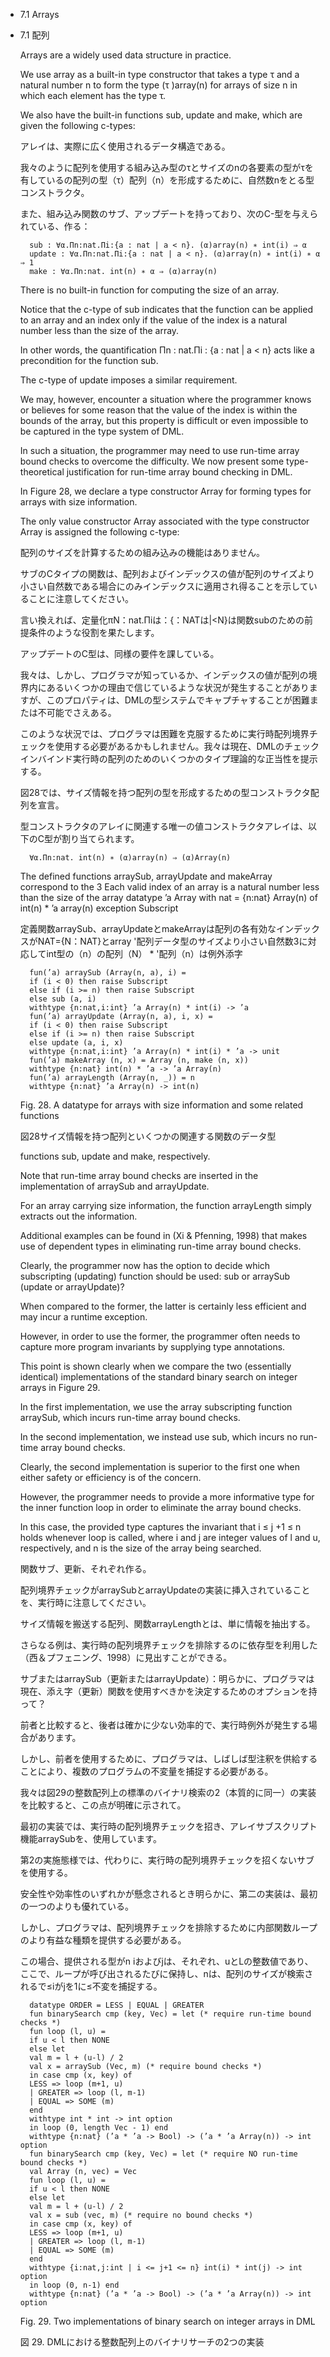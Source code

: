 - 7.1 Arrays
- 7.1 配列

	Arrays are a widely used data structure in practice.

	We use array as a built-in type constructor that takes a type τ and a natural number n to form the type (τ )array(n) for arrays of size n in which each element has the type τ.

	We also have the built-in functions sub, update and make, which are given the following c-types:

	アレイは、実際に広く使用されるデータ構造である。

	我々のように配列を使用する組み込み型のτとサイズのnの各要素の型がτを有しているの配列の型（τ）配列（n）を形成するために、自然数nをとる型コンストラクタ。

	また、組み込み関数のサブ、アップデートを持っており、次のC-型を与えられている、作る：

		sub : ∀α.Πn:nat.Πi:{a : nat | a < n}. (α)array(n) ∗ int(i) ⇒ α
		update : ∀α.Πn:nat.Πi:{a : nat | a < n}. (α)array(n) ∗ int(i) ∗ α ⇒ 1
		make : ∀α.Πn:nat. int(n) ∗ α ⇒ (α)array(n)

	There is no built-in function for computing the size of an array.

	Notice that the c-type of sub indicates that the function can be applied to an array and an index only if the value of the index is a natural number less than the size of the array.

	In other words, the quantification Πn : nat.Πi : {a : nat | a < n} acts like a precondition for the function sub.

	The c-type of update imposes a similar requirement.

	We may, however, encounter a situation where the programmer knows or believes for some reason that the value of the index is within the bounds of the array, but this property is difficult or even impossible to be captured in the type system of DML.

	In such a situation, the programmer may need to use run-time array bound checks to overcome the difficulty. We now present some type-theoretical justification for run-time array bound checking in DML.

	In Figure 28, we declare a type constructor Array for forming types for arrays with size information.

	The only value constructor Array associated with the type constructor Array is assigned the following c-type:

	配列のサイズを計算するための組み込みの機能はありません。

	サブのCタイプの関数は、配列およびインデックスの値が配列のサイズより小さい自然数である場合にのみインデックスに適用され得ることを示していることに注意してください。

	言い換えれば、定量化πN：nat.Πiは：{：NATは|<N}は関数subのための前提条件のような役割を果たします。

	アップデートのC型は、同様の要件を課している。

	我々は、しかし、プログラマが知っているか、インデックスの値が配列の境界内にあるいくつかの理由で信じているような状況が発生することがありますが、このプロパティは、DMLの型システムでキャプチャすることが困難または不可能でさえある。

	このような状況では、プログラマは困難を克服するために実行時配列境界チェックを使用する必要があるかもしれません。我々は現在、DMLのチェックインバインド実行時の配列のためのいくつかのタイプ理論的な正当性を提示する。

	図28では、サイズ情報を持つ配列の型を形成するための型コンストラクタ配列を宣言。

	型コンストラクタのアレイに関連する唯一の値コンストラクタアレイは、以下のC型が割り当てられます。


		∀α.Πn:nat. int(n) ∗ (α)array(n) ⇒ (α)Array(n)

	The defined functions arraySub, arrayUpdate and makeArray correspond to the 3 Each valid index of an array is a natural number less than the size of the array datatype ’a Array with nat = {n:nat} Array(n) of int(n) * ’a array(n) exception Subscript

	定義関数arraySub、arrayUpdateとmakeArrayは配列の各有効なインデックスがNAT={N：NAT}とarray '配列データ型のサイズより小さい自然数3に対応してint型の（n）の配列（N） * '配列（n）は例外添字

		fun(’a) arraySub (Array(n, a), i) =
		if (i < 0) then raise Subscript
		else if (i >= n) then raise Subscript
		else sub (a, i)
		withtype {n:nat,i:int} ’a Array(n) * int(i) -> ’a
		fun(’a) arrayUpdate (Array(n, a), i, x) =
		if (i < 0) then raise Subscript
		else if (i >= n) then raise Subscript
		else update (a, i, x)
		withtype {n:nat,i:int} ’a Array(n) * int(i) * ’a -> unit
		fun(’a) makeArray (n, x) = Array (n, make (n, x))
		withtype {n:nat} int(n) * ’a -> ’a Array(n)
		fun(’a) arrayLength (Array(n, _)) = n
		withtype {n:nat} ’a Array(n) -> int(n)

	Fig. 28. A datatype for arrays with size information and some related functions

	図28サイズ情報を持つ配列といくつかの関連する関数のデータ型

	functions sub, update and make, respectively.

	Note that run-time array bound checks are inserted in the implementation of arraySub and arrayUpdate.

	For an array carrying size information, the function arrayLength simply extracts out the information.

	Additional examples can be found in (Xi & Pfenning, 1998) that makes use of dependent types in eliminating run-time array bound checks.

	Clearly, the programmer now has the option to decide which subscripting (updating) function should be used: sub or arraySub (update or arrayUpdate)?

	When compared to the former, the latter is certainly less efficient and may incur a runtime exception.

	However, in order to use the former, the programmer often needs to capture more program invariants by supplying type annotations.

	This point is shown clearly when we compare the two (essentially identical) implementations of the standard binary search on integer arrays in Figure 29.

	In the first implementation, we use the array subscripting function arraySub, which incurs run-time array bound checks.

	In the second implementation, we instead use sub, which incurs no run-time array bound checks.

	Clearly, the second implementation is superior to the first one when either safety or efficiency is of the concern.

	However, the programmer needs to provide a more informative type for the inner function loop in order to eliminate the array bound checks.

	In this case, the provided type captures the invariant that i ≤ j +1 ≤ n holds whenever loop is called, where i and j are integer values of l and u, respectively, and n is the size of the array being searched.



	関数サブ、更新、それぞれ作る。

	配列境界チェックがarraySubとarrayUpdateの実装に挿入されていることを、実行時に注意してください。

	サイズ情報を搬送する配列、関数arrayLengthとは、単に情報を抽出する。

	さらなる例は、実行時の配列境界チェックを排除するのに依存型を利用した（西＆プフェニング、1998）に見出すことができる。

	サブまたはarraySub（更新またはarrayUpdate）：明らかに、プログラマは現在、添え字（更新）関数を使用すべきかを決定するためのオプションを持って？

	前者と比較すると、後者は確かに少ない効率的で、実行時例外が発生する場合があります。

	しかし、前者を使用するために、プログラマは、しばしば型注釈を供給することにより、複数のプログラムの不変量を捕捉する必要がある。

	我々は図29の整数配列上の標準のバイナリ検索の2（本質的に同一）の実装を比較すると、この点が明確に示されて。

	最初の実装では、実行時の配列境界チェックを招き、アレイサブスクリプト機能arraySubを、使用しています。

	第2の実施態様では、代わりに、実行時の配列境界チェックを招くないサブを使用する。

	安全性や効率性のいずれかが懸念されるとき明らかに、第二の実装は、最初の一つのよりも優れている。

	しかし、プログラマは、配列境界チェックを排除するために内部関数ループのより有益な種類を提供する必要がある。

	この場合、提供される型がn iおよびjは、それぞれ、uとLの整数値であり、ここで、ループが呼び出されるたびに保持し、nは、配列のサイズが検索されるで≤iがjを1に≤不変を捕捉する。

		datatype ORDER = LESS | EQUAL | GREATER
		fun binarySearch cmp (key, Vec) = let (* require run-time bound checks *)
		fun loop (l, u) =
		if u < l then NONE
		else let
		val m = l + (u-l) / 2
		val x = arraySub (Vec, m) (* require bound checks *)
		in case cmp (x, key) of
		LESS => loop (m+1, u)
		| GREATER => loop (l, m-1)
		| EQUAL => SOME (m)
		end
		withtype int * int -> int option
		in loop (0, length Vec - 1) end
		withtype {n:nat} (’a * ’a -> Bool) -> (’a * ’a Array(n)) -> int option
		fun binarySearch cmp (key, Vec) = let (* require NO run-time bound checks *)
		val Array (n, vec) = Vec
		fun loop (l, u) =
		if u < l then NONE
		else let
		val m = l + (u-l) / 2
		val x = sub (vec, m) (* require no bound checks *)
		in case cmp (x, key) of
		LESS => loop (m+1, u)
		| GREATER => loop (l, m-1)
		| EQUAL => SOME (m)
		end
		withtype {i:nat,j:int | i <= j+1 <= n} int(i) * int(j) -> int option
		in loop (0, n-1) end
		withtype {n:nat} (’a * ’a -> Bool) -> (’a * ’a Array(n)) -> int option

	Fig. 29. Two implementations of binary search on integer arrays in DML

	図 29. DMLにおける整数配列上のバイナリサーチの2つの実装
